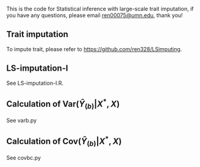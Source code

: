 This is the code for Statistical inference with large-scale trait imputation, if you have any questions, please email ren00075@umn.edu, thank you!
## Trait imputation
To impute trait, please refer to https://github.com/ren328/LSimputing.

## LS-imputation-I
See LS-imputation-I.R.

## Calculation of $\text{Var}(\hat{Y}_{(b)}| X^*, X)$
See varb.py

## Calculation of $\text{Cov}(\hat{Y}_{(b)}| X^*, X)$
See covbc.py
